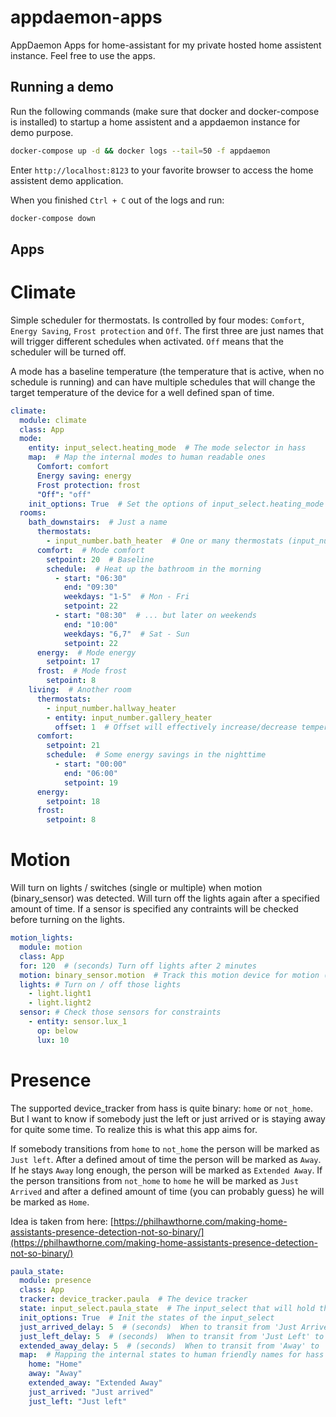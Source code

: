 # appdaemon-apps

AppDaemon Apps for home-assistant for my private hosted home assistent instance. Feel free to use the apps.

## Running a demo

Run the following commands (make sure that docker and docker-compose is installed) to startup a home assistent and a appdaemon instance for demo purpose.

```bash
docker-compose up -d && docker logs --tail=50 -f appdaemon
```

Enter `http://localhost:8123` to your favorite browser to access the home assistent demo application.

When you finished `Ctrl + C` out of the logs and run:

```bash
docker-compose down
```

## Apps

# Climate

Simple scheduler for thermostats. Is controlled by four modes: `Comfort`, `Energy Saving`, `Frost protection` and `Off`. The first three are just names that will trigger different schedules when activated. `Off` means that the scheduler will be turned off.

A mode has a baseline temperature (the temperature that is active, when no schedule is running) and can have multiple schedules that will change the target temperature of the device for a well defined span of time.

```yaml
climate:
  module: climate
  class: App
  mode: 
    entity: input_select.heating_mode  # The mode selector in hass
    map:  # Map the internal modes to human readable ones
      Comfort: comfort
      Energy saving: energy
      Frost protection: frost
      "Off": "off"
    init_options: True  # Set the options of input_select.heating_mode
  rooms:
    bath_downstairs:  # Just a name
      thermostats:
        - input_number.bath_heater  # One or many thermostats (input_number or climate)
      comfort:  # Mode comfort
        setpoint: 20  # Baseline
        schedule:  # Heat up the bathroom in the morning
          - start: "06:30"
            end: "09:30"
            weekdays: "1-5"  # Mon - Fri
            setpoint: 22
          - start: "08:30"  # ... but later on weekends
            end: "10:00"
            weekdays: "6,7"  # Sat - Sun
            setpoint: 22
      energy:  # Mode energy
        setpoint: 17
      frost:  # Mode frost
        setpoint: 8
    living:  # Another room
      thermostats:
        - input_number.hallway_heater
        - entity: input_number.gallery_heater
          offset: 1  # Offset will effectively increase/decrease temperature (if target is 21 this will be set to 22)
      comfort:
        setpoint: 21
        schedule:  # Some energy savings in the nighttime
          - start: "00:00"
            end: "06:00"
            setpoint: 19
      energy:
        setpoint: 18
      frost:
        setpoint: 8
```

# Motion

Will turn on lights / switches (single or multiple) when motion (binary_sensor) was detected. Will turn off the lights again after a specified amount of time.
If a sensor is specified any contraints will be checked before turning on the lights.

```yaml
motion_lights:
  module: motion
  class: App
  for: 120  # (seconds) Turn off lights after 2 minutes
  motion: binary_sensor.motion  # Track this motion device for motion (list is also possible)
  lights: # Turn on / off those lights
    - light.light1
    - light.light2
  sensor: # Check those sensors for constraints
    - entity: sensor.lux_1
      op: below
      lux: 10
```

# Presence

The supported device_tracker from hass is quite binary: `home` or `not_home`. But I want to know if somebody just the left or just arrived or is staying away for quite some time. To realize this is what this app aims for.

If somebody transitions from `home` to `not_home` the person will be marked as `Just left`. After a defined amout of time the person will be marked as `Away`. If he stays `Away` long enough, the person will be marked as `Extended Away`. If the person transitions from `not_home` to `home` he will be marked as `Just Arrived` and after a defined amount of time (you can probably guess) he will be marked as `Home`.

Idea is taken from here: [https://philhawthorne.com/making-home-assistants-presence-detection-not-so-binary/](https://philhawthorne.com/making-home-assistants-presence-detection-not-so-binary/)

```yaml
paula_state:
  module: presence
  class: App
  tracker: device_tracker.paula  # The device tracker
  state: input_select.paula_state  # The input_select that will hold the extended state
  init_options: True  # Init the states of the input_select
  just_arrived_delay: 5  # (seconds)  When to transit from 'Just Arrived' to 'Home
  just_left_delay: 5  # (seconds)  When to transit from 'Just Left' to 'Away'
  extended_away_delay: 5  # (seconds)  When to transit from 'Away' to 'Extended Away'
  map:  # Mapping the internal states to human friendly names for hass
    home: "Home"
    away: "Away"
    extended_away: "Extended Away"
    just_arrived: "Just arrived"
    just_left: "Just left"
```
